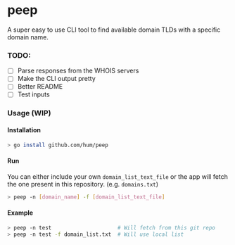 # peep

A super easy to use CLI tool to find available domain TLDs with a specific domain name.

### TODO:
  - [ ] Parse responses from the WHOIS servers
  - [ ] Make the CLI output pretty
  - [ ] Better README
  - [ ] Test inputs

### Usage (WIP)
#### Installation
```bash
> go install github.com/hum/peep
```
#### Run
You can either include your own `domain_list_text_file` or the app will fetch the one present in this repository. (e.g. `domains.txt`)
```bash
> peep -n [domain_name] -f [domain_list_text_file]
```

#### Example
```bash
> peep -n test                     # Will fetch from this git repo
> peep -n test -f domain_list.txt  # Will use local list
```
